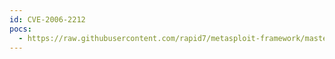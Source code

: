```yaml
---
id: CVE-2006-2212
pocs:
  - https://raw.githubusercontent.com/rapid7/metasploit-framework/master/modules/exploits/windows/ftp/sami_ftpd_user.rb
---
```

